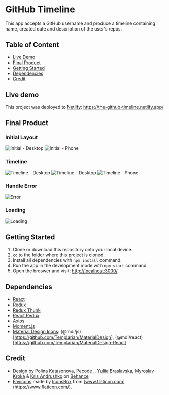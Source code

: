 # GitHub Timeline

This app accepts a GitHub username and produce a timeline containing name, created date and description of the user's repos.

## Table of Content

- [Live Demo](#live-demo)
- [Final Product](#final-product)
- [Getting Started](#getting-started)
- [Dependencies](#dependencies)
- [Credit](#credit)

## Live demo

This project was deployed to [Netlify](https://www.netlify.com/):
https://the-github-timeline.netlify.app/

## Final Product

### Initial Layout

![Initial - Desktop](./docs/init-desktop.png)
![Initial - Phone](./docs/init-phone.png)

### Timeline

![Timeline - Desktop](./docs/timeline-desktop-1.png)
![Timeline  - Desktop](./docs/timeline-desktop-2.png)
![Timeline  - Phone](./docs/timeline-phone.png)

### Handle Error

![Error](./docs/error.png)

### Loading

![Loading](./docs/loading.png)

## Getting Started

1. Clone or download this repository onto your local device.
2. `cd` to the folder where this project is cloned.
3. Install all dependencies with `npm install` command.
4. Run the app in the development mode with `npm start` command.
5. Open the broswer and visit: [http://localhost:3000/](http://localhost:3000/).

## Dependencies

- [React](https://reactjs.org/)
- [Redux](https://redux.js.org)
- [Redux Thunk](https://github.com/reduxjs/redux-thunk)
- [React Redux](https://react-redux.js.org/)
- [Axios](https://axios-http.com/)
- [Moment.js](https://momentjs.com/)
- [Material Design Icons](https://materialdesignicons.com/): (@mdi/js)[https://github.com/Templarian/MaterialDesign], (@mdi/react)[https://github.com/Templarian/MaterialDesign-React]

## Credit

- [Design](https://www.behance.net/gallery/117986233/The-Timeline-Website) by [Polina Katasonova](https://www.behance.net/polypolya52336), [Pecode .](https://www.behance.net/pecodesoftware), [Yuliia Braslavska](https://www.behance.net/braslavska), [Myroslav Kroka](https://www.behance.net/myroslavkr5c50) & [Kris Andrushko](https://www.behance.net/Kris_Andrushko) on [Behance](https://www.behance.net/)
- [Favicons](https://www.flaticon.com/premium-icon/github_3488435) made by [IconsBox](https://www.flaticon.com/authors/iconsbox) from [www.flaticon.com](https://www.flaticon.com/).
